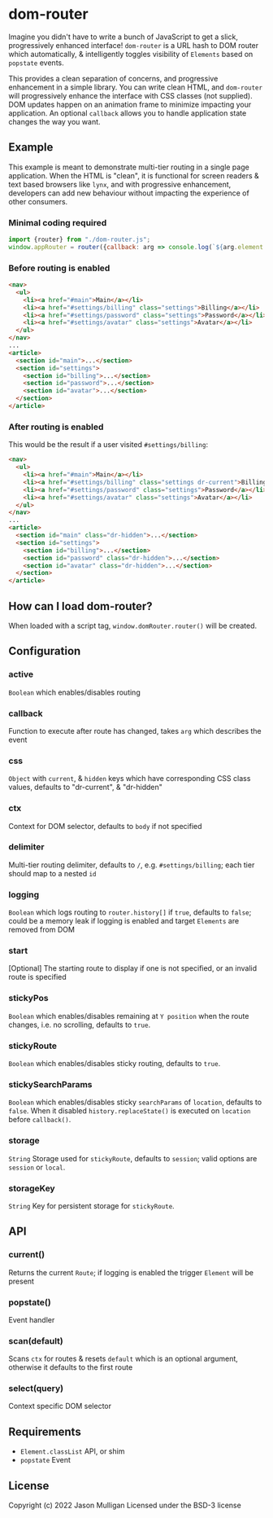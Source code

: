 # dom-router

Imagine you didn't have to write a bunch of JavaScript to get a slick, progressively enhanced interface! `dom-router`
is a URL hash to DOM router which automatically, & intelligently toggles visibility of `Elements` based on `popstate`
events.

This provides a clean separation of concerns, and progressive enhancement in a simple library. You can write clean HTML,
and `dom-router` will progressively enhance the interface with CSS classes (not supplied). DOM updates happen on an
animation frame to minimize impacting your application. An optional `callback` allows you to handle application
state changes the way you want.

## Example
This example is meant to demonstrate multi-tier routing in a single page application. When the HTML is "clean", it is
functional for screen readers & text based browsers like `lynx`, and with progressive enhancement, developers can add
new behaviour without impacting the experience of other consumers.

### Minimal coding required
```javascript
import {router} from "./dom-router.js";
window.appRouter = router({callback: arg => console.log(`${arg.element.id} is visible`)});
```

### Before routing is enabled
```html
<nav>
  <ul>
    <li><a href="#main">Main</a></li>
    <li><a href="#settings/billing" class="settings">Billing</a></li>
    <li><a href="#settings/password" class="settings">Password</a></li>
    <li><a href="#settings/avatar" class="settings">Avatar</a></li>
  </ul>
</nav>
...
<article>
  <section id="main">...</section>
  <section id="settings">
    <section id="billing">...</section>
    <section id="password">...</section>
    <section id="avatar">...</section>
  </section>
</article>
```

### After routing is enabled
This would be the result if a user visited `#settings/billing`:

```html
<nav>
  <ul>
    <li><a href="#main">Main</a></li>
    <li><a href="#settings/billing" class="settings dr-current">Billing</a></li>
    <li><a href="#settings/password" class="settings">Password</a></li>
    <li><a href="#settings/avatar" class="settings">Avatar</a></li>
  </ul>
</nav>
...
<article>
  <section id="main" class="dr-hidden">...</section>
  <section id="settings">
    <section id="billing">...</section>
    <section id="password" class="dr-hidden">...</section>
    <section id="avatar" class="dr-hidden">...</section>
  </section>
</article>
```

## How can I load dom-router?
When loaded with a script tag, `window.domRouter.router()` will be created.

## Configuration
### active
`Boolean` which enables/disables routing

### callback
Function to execute after route has changed, takes `arg` which describes the event

### css
`Object` with `current`, & `hidden` keys which have corresponding CSS class values, defaults to "dr-current", & "dr-hidden"

### ctx
Context for DOM selector, defaults to `body` if not specified

### delimiter
Multi-tier routing delimiter, defaults to `/`, e.g. `#settings/billing`; each tier should map to a nested `id`

### logging
`Boolean` which logs routing to `router.history[]` if `true`, defaults to `false`; could be a memory leak if logging is enabled and target `Elements` are removed from DOM

### start
[Optional] The starting route to display if one is not specified, or an invalid route is specified

### stickyPos
`Boolean` which enables/disables remaining at `Y position` when the route changes, i.e. no scrolling, defaults to `true`.

### stickyRoute
`Boolean` which enables/disables sticky routing, defaults to `true`.

### stickySearchParams
`Boolean` which enables/disables sticky `searchParams` of `location`, defaults to `false`. When it disabled `history.replaceState()` is executed on `location` before `callback()`.

### storage
`String` Storage used for `stickyRoute`, defaults to `session`; valid options are `session` or `local`.

### storageKey
`String` Key for persistent storage for `stickyRoute`.

## API
### current()
Returns the current `Route`; if logging is enabled the trigger `Element` will be present

### popstate()
Event handler

### scan(default)
Scans `ctx` for routes & resets `default` which is an optional argument, otherwise it defaults to the first route

### select(query)
Context specific DOM selector


## Requirements
- `Element.classList` API, or shim
- `popstate` Event

## License
Copyright (c) 2022 Jason Mulligan
Licensed under the BSD-3 license
